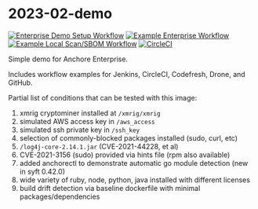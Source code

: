 # 2023-02-demo

[![Enterprise Demo Setup Workflow](https://github.com/pvnovarese/2023-02-demo/actions/workflows/enterprise_demo_setup.yaml/badge.svg)](https://github.com/pvnovarese/2023-02-demo/actions/workflows/enterprise_demo_setup.yaml)
[![Example Enterprise Workflow](https://github.com/pvnovarese/2023-02-demo/actions/workflows/example_enterprise.yaml/badge.svg)](https://github.com/pvnovarese/2023-02-demo/actions/workflows/example_enterprise.yaml)
[![Example Local Scan/SBOM Workflow](https://github.com/pvnovarese/2023-02-demo/actions/workflows/example_local.yaml/badge.svg)](https://github.com/pvnovarese/2023-02-demo/actions/workflows/example_local.yaml)
[![CircleCI](https://dl.circleci.com/status-badge/img/gh/pvnovarese/2023-02-demo/tree/main.svg?style=shield)](https://dl.circleci.com/status-badge/redirect/gh/pvnovarese/2023-02-demo/tree/main)

Simple demo for Anchore Enterprise.

Includes workflow examples for Jenkins, CircleCI, Codefresh, Drone, and GitHub.

Partial list of conditions that can be tested with this image:

1. xmrig cryptominer installed at `/xmrig/xmrig`
2. simulated AWS access key in `/aws_access`
3. simulated ssh private key in `/ssh_key`
4. selection of commonly-blocked packages installed (sudo, curl, etc)
5. `/log4j-core-2.14.1.jar` (CVE-2021-44228, et al)
6. CVE-2021-3156 (sudo) provided via hints file (rpm also available)
7. added anchorectl to demonstrate automatic go module detection (new in syft 0.42.0)
8. wide variety of ruby, node, python, java installed with different licenses
9. build drift detection via baseline dockerfile with minimal packages/dependencies
